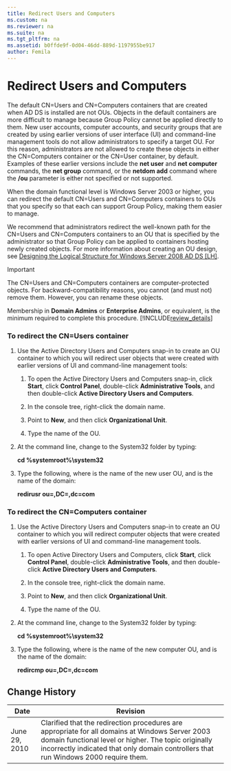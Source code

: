 ```yaml
---
title: Redirect Users and Computers
ms.custom: na
ms.reviewer: na
ms.suite: na
ms.tgt_pltfrm: na
ms.assetid: b0ffde9f-0d04-46dd-889d-1197955be917
author: Femila
---
```

# Redirect Users and Computers
The default CN\=Users and CN\=Computers containers that are created when AD DS is installed are not OUs. Objects in the default containers are more difficult to manage because Group Policy cannot be applied directly to them. New user accounts, computer accounts, and security groups that are created by using earlier versions of user interface \(UI\) and command\-line management tools do not allow administrators to specify a target OU. For this reason, administrators are not allowed to create these objects in either the CN\=Computers container or the CN\=User container, by default. Examples of these earlier versions include the **net user** and **net computer** commands, the **net group** command, or the **netdom add** command where the **\/ou** parameter is either not specified or not supported.  
  
When the domain functional level is Windows Server 2003 or higher, you can redirect the default CN\=Users and CN\=Computers containers to OUs that you specify so that each can support Group Policy, making them easier to manage.  
  
We recommend that administrators redirect the well\-known path for the CN\=Users and CN\=Computers containers to an OU that is specified by the administrator so that Group Policy can be applied to containers hosting newly created objects. For more information about creating an OU design, see [Designing the Logical Structure for Windows Server 2008 AD DS \[LH\]](assetId:///23d96652-a0d9-4f70-9742-514110c99da6).  
  
> [!IMPORTANT]  
> The CN\=Users and CN\=Computers containers are computer\-protected objects. For backward\-compatibility reasons, you cannot \(and must not\) remove them. However, you can rename these objects.  
  
Membership in **Domain Admins** or **Enterprise Admins**, or equivalent, is the minimum required to complete this procedure. [!INCLUDE[review_details](../Token/review_details_md.md)]  
  
### To redirect the CN\=Users container  
  
1.  Use the Active Directory Users and Computers snap\-in to create an OU container to which you will redirect user objects that were created with earlier versions of UI and command\-line management tools:  
  
    1.  To open the Active Directory Users and Computers snap\-in, click **Start**, click **Control Panel**, double\-click **Administrative Tools**, and then double\-click **Active Directory Users and Computers**.  
  
    2.  In the console tree, right\-click the domain name.  
  
    3.  Point to **New**, and then click **Organizational Unit**.  
  
    4.  Type the name of the OU.  
  
2.  At the command line, change to the System32 folder by typing:  
  
    **cd %systemroot%\\system32**  
  
3.  Type the following, where **<newuserou>** is the name of the new user OU, and **<domainname>** is the name of the domain:  
  
    **redirusr ou\=<newuserou>,DC\=<domainname>,dc\=com**  
  
### To redirect the CN\=Computers container  
  
1.  Use the Active Directory Users and Computers snap\-in to create an OU container to which you will redirect computer objects that were created with earlier versions of UI and command\-line management tools.  
  
    1.  To open Active Directory Users and Computers, click **Start**, click **Control Panel**, double\-click **Administrative Tools**, and then double\-click **Active Directory Users and Computers**.  
  
    2.  In the console tree, right\-click the domain name.  
  
    3.  Point to **New**, and then click **Organizational Unit**.  
  
    4.  Type the name of the OU.  
  
2.  At the command line, change to the System32 folder by typing:  
  
    **cd %systemroot%\\system32**  
  
3.  Type the following, where **<newcomputerou>** is the name of the new computer OU, and **<domainname>** is the name of the domain:  
  
    **redircmp ou\=<newcomputerou>,DC\=<domainname>,dc\=com**  
  
## Change History  
  
|Date|Revision|  
|--------|------------|  
|June 29, 2010|Clarified that the redirection procedures are appropriate for all domains at Windows Server 2003 domain functional level or higher. The topic originally incorrectly indicated that only domain controllers that run Windows 2000 require them.|  
  
